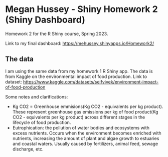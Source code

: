 # Megan Hussey - Shiny Homework 2 (Shiny Dashboard)
Homework 2 for the R Shiny course, Spring 2023. 

Link to my final dashboard: https://mehussey.shinyapps.io/Homework2/

## The data
I am using the same data from my homework 1 R Shiny app. The data is from Kaggle on the environmental impact of food production. Link to dataset: https://www.kaggle.com/datasets/selfvivek/environment-impact-of-food-production

Some notes and clarifications:

- Kg CO2 = Greenhouse emmisions(Kg CO2 - equivalents per kg product). These represent greenhouse gas emissions per kg of food product(Kg CO2 - equivalents per kg product) across different stages in the lifecycle of food production.
- Eutrophication: the pollution of water bodies and ecosystems with excess nutrients. Occurs when the environment becomes enriched with nutrients, increasing the amount of plant and algae growth to estuaries and coastal waters. Usually caused by fertilizers, animal feed, sewage discharge, etc.
